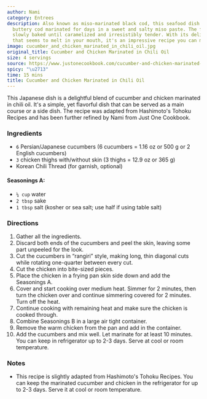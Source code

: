 ```yaml
---
author: Nami
category: Entrees
description: Also known as miso-marinated black cod, this seafood dish features tender,
  buttery cod marinated for days in a sweet and salty miso paste. The fish is then
  slowly baked until caramelized and irresistibly tender. With its delicate texture
  that seems to melt in your mouth, it's an impressive recipe you can make at home.
image: cucumber_and_chicken_marinated_in_chili_oil.jpg
original_title: Cucumber and Chicken Marinated in Chili Oil
size: 4 servings
source: https://www.justonecookbook.com/cucumber-and-chicken-marinated-in-chili-oil/
spicy: "\u2713"
time: 15 mins
title: Cucumber and Chicken Marinated in Chili Oil
---
```

This Japanese dish is a delightful blend of cucumber and chicken marinated in chili oil. It's a simple, yet flavorful dish that can be served as a main course or a side dish. The recipe was adapted from Hashimoto's Tohoku Recipes and has been further refined by Nami from Just One Cookbook.

### Ingredients

* `6` Persian/Japanese cucumbers (6 cucumbers = 1.16 oz or 500 g or 2 English cucumbers)
* `3` chicken thighs with/without skin (3 thighs = 12.9 oz or 365 g)
* Korean Chili Thread (for garnish, optional)

#### Seasonings A:

* `¼ cup` water
* `2 tbsp` sake
* `1 tbsp` salt (kosher or sea salt; use half if using table salt)

### Directions

1. Gather all the ingredients.
2. Discard both ends of the cucumbers and peel the skin, leaving some part unpeeled for the look.
3. Cut the cucumbers in “rangiri” style, making long, thin diagonal cuts while rotating one-quarter between every cut.
4. Cut the chicken into bite-sized pieces.
5. Place the chicken in a frying pan skin side down and add the Seasonings A.
6. Cover and start cooking over medium heat. Simmer for 2 minutes, then turn the chicken over and continue simmering covered for 2 minutes. Turn off the heat.
7. Continue cooking with remaining heat and make sure the chicken is cooked through.
8. Combine Seasonings B in a large air tight container.
9. Remove the warm chicken from the pan and add in the container.
10. Add the cucumbers and mix well. Let marinate for at least 10 minutes. You can keep in refrigerator up to 2-3 days. Serve at cool or room temperature.

### Notes

- This recipe is slightly adapted from Hashimoto's Tohoku Recipes. You can keep the marinated cucumber and chicken in the refrigerator for up to 2-3 days. Serve it at cool or room temperature.